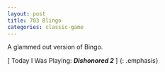```yaml
---
layout: post
title: 703 Blingo
categories: classic-game
---
```

A glammed out version of Bingo.

[ Today I Was Playing: ***Dishonored 2*** ]
{: .emphasis}